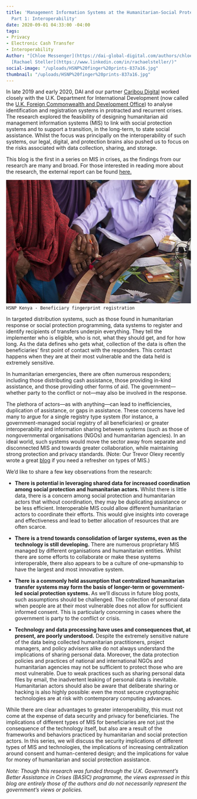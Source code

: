 ```yaml
---
title: 'Management Information Systems at the Humanitarian-Social Protection Nexus,
  Part 1: Interoperability'
date: 2020-09-01 04:33:00 -04:00
tags:
- Privacy
- Electronic Cash Transfer
- Interoperability
Author: "[Chloe Messenger](https://dai-global-digital.com/authors/chloe-messenger/)
  [Rachael Steller](https://www.linkedin.com/in/rachaelsteller/)"
social-image: "/uploads/HSNP%20finger%20prints-837a16.jpg"
thumbnail: "/uploads/HSNP%20finger%20prints-837a16.jpg"
---
```


In late 2019 and early 2020, DAI and our partner [Caribou Digital](https://www.cariboudigital.net/) worked closely with the U.K. Department for International Development (now called the [U.K. Foreign Commonwealth and Development Office](https://www.gov.uk/government/organisations/foreign-commonwealth-development-office)) to analyse identification and registration systems in protracted and recurrent crises. The research explored the feasibility of designing humanitarian aid management information systems (MIS) to link with social protection systems and to support a transition, in the long-term, to state social assistance. Whilst the focus was principally on the interoperability of such systems, our legal, digital, and protection brains also pushed us to focus on the risks associated with data collection, sharing, and storage.

This blog is the first in a series on MIS in crises, as the findings from our research are many and broad. For those interested in reading more about the research, the external report can be found [here.](https://www.dai.com/uploads/bsic-MIS-2020.pdf)

![HSNP finger prints.jpg](/uploads/HSNP%20finger%20prints.jpg)`HSNP Kenya - Beneficiary fingerprint registration`

<!--more-->

In targeted distribution systems, such as those found in humanitarian response or social protection programming, data systems to register and identify recipients of transfers underpin everything. They tell the implementer who is eligible, who is not, what they should get, and for how long. As the data defines who gets what, collection of the data is often the beneficiaries’ first point of contact with the responders. This contact happens when they are at their most vulnerable and the data held is extremely sensitive.

In humanitarian emergencies, there are often numerous responders; including those distributing cash assistance, those providing in-kind assistance, and those providing other forms of aid. The government—whether party to the conflict or not—may also be involved in the response.

The plethora of actors—as with anything—can lead to inefficiencies, duplication of assistance, or gaps in assistance. These concerns have led many to argue for a single registry type system (for instance, a government-managed social registry of all beneficiaries) or greater interoperability and information sharing between systems (such as those of nongovernmental organisations (NGOs) and humanitarian agencies). In an ideal world, such systems would move the sector away from separate and disconnected MIS and towards greater collaboration, while maintaining strong protection and privacy standards. (Note: Our Trevor Olexy recently wrote a great [blog](https://dai-global-digital.com/the-back-end-of-management-information-systems.html) if you need a refresher on types of MIS.)

We’d like to share a few key observations from the research:

* **There is potential in leveraging shared data for increased coordination among social protection and humanitarian actors.** Whilst there is little data, there is a concern among social protection and humanitarian actors that without coordination, they may be duplicating assistance or be less efficient. Interoperable MIS could allow different humanitarian actors to coordinate their efforts. This would give insights into coverage and effectiveness and lead to better allocation of resources that are often scarce.

* **There is a trend towards consolidation of larger systems, even as the technology is still developing.** There are numerous proprietary MIS managed by different organisations and humanitarian entities. Whilst there are some efforts to collaborate or make these systems interoperable, there also appears to be a culture of one-upmanship to have the largest and most innovative system.

* **There is a commonly held assumption that centralized humanitarian transfer systems may form the basis of longer-term or government-led social protection systems.** As we’ll discuss in future blog posts, such assumptions should be challenged. The collection of personal data when people are at their most vulnerable does not allow for sufficient informed consent. This is particularly concerning in cases where the government is party to the conflict or crisis.

* **Technology and data processing have uses and consequences that, at present, are poorly understood.** Despite the extremely sensitive nature of the data being collected humanitarian practitioners, project managers, and policy advisers alike do not always understand the implications of sharing personal data. Moreover, the data protection policies and practices of national and international NGOs and humanitarian agencies may not be sufficient to protect those who are most vulnerable. Due to weak practices such as sharing personal data files by email, the inadvertent leaking of personal data is inevitable. Humanitarian actors should also be aware that deliberate sharing or hacking is also highly possible: even the most secure cryptographic technologies are at risk with contemporary computing advances.

While there are clear advantages to greater interoperability, this must not come at the expense of data security and privacy for beneficiaries. The implications of different types of MIS for beneficiaries are not just the consequence of the technology itself, but also are a result of the frameworks and behaviors practiced by humanitarian and social protection actors. In this series, we will discuss the security implications of different types of MIS and technologies, the implications of increasing centralization around consent and human-centered design; and the implications for value for money of humanitarian and social protection assistance.

*Note: Though this research was funded through the U.K. Government’s Better Assistance in Crises (BASIC) programme, the views expressed in this blog are entirely those of the authors and do not necessarily represent the government’s views or policies.*